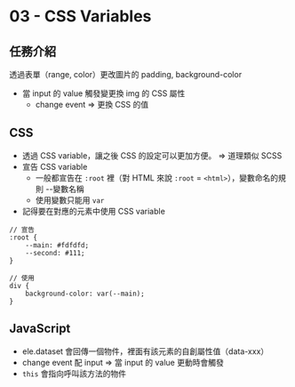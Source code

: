 # 03 - CSS Variables
## 任務介紹
透過表單（range, color）更改圖片的 padding, background-color
  - 當 input 的 value 觸發變更換 img 的 CSS 屬性
    - change event => 更換 CSS 的值
## CSS
- 透過 CSS variable，讓之後 CSS 的設定可以更加方便。 => 道理類似 SCSS 
- 宣告 CSS variable 
  - 一般都宣告在 `:root` 裡（對 HTML 來說 `:root` = `<html>`），變數命名的規則 --變數名稱
  - 使用變數只能用 `var`
- 記得要在對應的元素中使用 CSS variable
```
// 宣告
:root {
	--main: #fdfdfd;
	--second: #111;
}

// 使用
div {
	background-color: var(--main);
}
```
## JavaScript
- ele.dataset 會回傳一個物件，裡面有該元素的自創屬性值（data-xxx）
- change event 配 input => 當 input 的 value 更動時會觸發
- `this` 會指向呼叫該方法的物件
